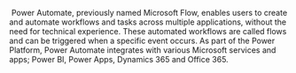 



​	Power Automate, previously named Microsoft Flow, enables users to create and automate workflows and tasks across multiple applications, without the need for technical experience. These automated workflows are called flows and can be triggered when a specific event occurs. As part of the Power Platform, Power Automate integrates with various Microsoft services and apps; Power BI, Power Apps, Dynamics 365 and Office 365.

